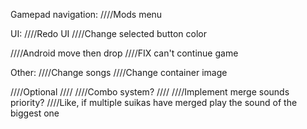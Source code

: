 ﻿Gamepad navigation:
////Mods menu

UI:
////Redo UI
////Change selected button color

////Android move then drop
////FIX can't continue game

Other:
////Change songs
////Change container image

////Optional
////
////Combo system?
////
////Implement merge sounds priority?
////Like, if multiple suikas have merged play the sound of the biggest one